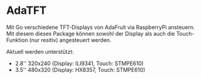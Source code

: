 # AdaTFT

Mit Go verschiedene TFT-Displays von AdaFruit via RaspberryPi ansteuern.
Mit diesem dieses Package können sowohl der Display als auch die Touch-Funktion (nur resitiv) angesteuert werden.

Aktuell werden unterstützt:

* 2.8'' 320x240 (Display: ILI9341, Touch: STMPE610)
* 3.5'' 480x320 (Display: HX8357, Touch: STMPE610)

